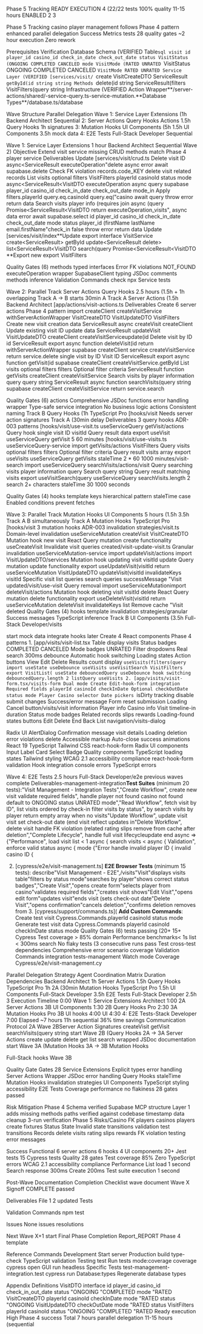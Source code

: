 Phase 5 Tracking READY EXECUTION 4 (22/22 tests 100% quality 11-15 hours ENABLED 2 3

Phase 5 Tracking casino player management follows Phase 4 pattern enhanced parallel delegation Success Metrics tests 28 quality gates ~2 hour execution Zero rework

Prerequisites Verification Database Schema (VERIFIED Table`sql visit id player_id casino_id check_in_date check_out_date status VisitStatus (ONGOING COMPLETED CANCELED mode VisitMode (RATED UNRATED `VisitStatus ONGOING COMPLETED CANCELED `VisitMode RATED UNRATED Service Layer (VERIFIED [services/visit/ `create VisitCreateDTO ServiceResult `getById(id string string Methods `delete(id string ServiceResult(filters VisitFilters(query string Infrastructure (VERIFIED Action Wrapper**/server-actions/shared/-service-query.ts-service-mutation.**Database Types\*\*/database.ts/database

Wave Structure Parallel Delegation Wave 1: Service Layer Extensions (1h Backend Architect Sequential 2: Server Actions Query Hooks Actions 1.5h Query Hooks 1h signatures 3: Mutation Hooks UI Components (5h 1.5h UI Components 3.5h mock data 4: E2E Tests Full-Stack Developer Sequential

Wave 1: Service Layer Extensions 1 hour Backend Architect Sequential Wave 2) Objective Extend visit service missing CRUD methods match Phase 4 player service Deliverables Update [services/visit/crud.ts Delete visit ID async<ServiceResult executeOperation"delete async error await supabase.delete Check FK violation records.code_KEY delete visit related records List visits optional filters VisitFilters playerId casinoId status mode async<ServiceResult<VisitDTO executeOperation async query supabase player_id casino_id check_in_date check_out_date mode_in Apply filters.playerId query.eq.casinoId query.eq("casino await query throw error return data Search visits player info (requires join async (query Promise<ServiceResult<VisitDTO return executeOperation_visits", async data error await supabase.select id player_id casino_id check_in_date check_out_date mode status player_id (firstName lastName email.firstName"check_in false throw error return data Update [services/visit/index**Update export interface VisitService create<ServiceResult<VisitDTO>> getById update<ServiceResult delete<void>> list<ServiceResult<VisitDTO search(query Promise<ServiceResult<VisitDTO **Export new export VisitFilters

Quality Gates (6) methods typed interfaces Error FK violations NOT_FOUND executeOperation wrapper SupabaseClient typing JSDoc comments methods inference Validation Commands check npx Service tests

Wave 2: Parallel Track Server Actions Query Hooks 2.5 hours (1.5h + 1h overlapping Track A → B starts 30min A Track A Server Actions (1.5h Backend Architect [app/actions/visit-actions.ts Deliverables Create 6 server actions Phase 4 pattern import createClient createVisitService withServerActionWrapper VisitCreateDTO VisitUpdateDTO VisitFilters Create new visit creation data ServiceResult async createVisit createClient Update existing visit ID update data ServiceResult updateVisit VisitUpdateDTO createClient createVisitServiceupdate(id Delete visit by ID id ServiceResult export async function deleteVisit(id return withServerActionWrapper supabase createClient service createVisitService return service.delete single visit by ID Visit ID ServiceResult export async function getVisit(id supabase createClient createVisitService.getById List visits optional filters filters Optional filter criteria ServiceResult function getVisits createClient createVisitService Search visits by player information query query string ServiceResult async function searchVisits(query string supabase createClient createVisitService return service.search

Quality Gates (6) actions Comprehensive JSDoc functions error handling wrapper Type-safe service integration No business logic actions Consistent naming Track B Query Hooks (1h TypeScript Pro [hooks/visit Needs server action signatures Track A (30min delay Deliverables 3 query hooks ADR-003 patterns [hooks/visit/use-visit.ts useServiceQuery getVisit/actions Query hook single visit ID visitId Query result data export useVisit useServiceQuery getVisit 5 60 minutes [hooks/visit/use-visits.ts useServiceQuery-service import getVisits/actions VisitFilters Query visits optional filters filters Optional filter criteria Query result visits array export useVisits useServiceQuery getVisits staleTime 2 \* 60 1000 minutes/visit-search import useServiceQuery searchVisits/actions/visit Query searching visits player information query Search query string Query result matching visits export useVisitSearch(query useServiceQuery searchVisits.length 2 search 2+ characters staleTime 30 1000 seconds

Quality Gates (4) hooks template keys hierarchical pattern staleTime case Enabled conditions prevent fetches

Wave 3: Parallel Track Mutation Hooks UI Components 5 hours (1.5h 3.5h Track A B simultaneously Track A Mutation Hooks TypeScript Pro [hooks/visit 3 mutation hooks ADR-003 invalidation strategies/visit.ts Domain-level invalidation useServiceMutation createVisit VisitCreateDTO Mutation hook new visit React Query mutation create functionality useCreateVisit Invalidate visit queries created/visit-update-visit.ts Granular invalidation useServiceMutation-service import updateVisit/actions import VisitUpdateDTO/services Mutation hook updating visit visitId update Query mutation update functionality export useUpdateVisit(visitId return useServiceMutation VisitUpdateDTO updateVisit(visitId invalidateKeys visitId Specific visit list queries search queries successMessage "Visit updated/visit/use-visit Query removal import useServiceMutationimport deleteVisit/actions Mutation hook deleting visit visitId delete React Query mutation delete functionality export useDeleteVisit(visitId return useServiceMutation deleteVisit invalidateKeys list Remove cache "Visit deleted Quality Gates (4) hooks template invalidation strategies/granular Success messages TypeScript inference Track B UI Components (3.5h Full-Stack Developer/visits

start mock data integrate hooks later Create 4 React components Phase 4 patterns 1. [app/visits/visit-list.tsx Table display visits Status badges COMPLETED CANCELED Mode badges UNRATED Filter dropdowns Real search 300ms debounce Automatic hook switching Loading states Action buttons View Edit Delete Results count display `useVisits(filters(query import useState useDebounce useVisits useVisitSearch VisitFilters export VisitList( useState debouncedQuery useDebounce hook switching debouncedQuery.length 2 listQuery useVisits 2. [app/visits/visit-form.tsx/visits-form Dual mode Create Edit-hook-form integration Required fields playerId casinoId checkInDate Optional checkOutDate status mode Player Casino selector Date pickers `isDirty tracking disable submit changes Success/error message Form reset submission Loading Cancel button/visits/visit information Player info Casino info Visit timeline-in duration Status mode badges Related records slips rewards Loading-found states buttons Edit Delete End Back List navigation/visits-dialog

Radix UI AlertDialog Confirmation message visit details Loading deletion error violations delete Accessible markup Auto-close success animations React 19 TypeScript Tailwind CSS react-hook-form Radix UI components Input Label Card Select Badge Quality components TypeScript loading states Tailwind styling WCAG 2.1 accessibility compliance react-hook-form validation Hook integration console errors TypeScript errors

Wave 4: E2E Tests 2.5 hours Full-Stack Developer/e2e previous waves complete Deliverables-management-integration**Test Suites** (minimum 20 tests):"Visit Management - Integration Tests","Create Workflow", create new visit validate required fields", handle player not found casino not found default to ONGOING status UNRATED mode","Read Workflow", fetch visit by ID", list visits ordered by check-in filter visits by status", by search visits by player return empty array when no visits"Update Workflow", update visit visit set check-out date (end visit reflect updates in"Delete Workflow", delete visit handle FK violation (related rating slips remove from cache after deletion","Complete Lifecycle", handle full visit lifecycleupdate end async => {"Performance", load visit list < 1 async { search visits < async { Validation", enforce valid status async { mode {"Error handle invalid player ID { invalid casino ID {

2. [cypress/e2e/visit-management.ts] **E2E Browser Tests** (minimum 15 tests): describe"Visit Management - E2E",/visits"Visit"displays visits table"filters by status mode"searches by player"shows correct status badges","Create Visit","opens create form"selects player from casino"validates required fields","creates visit shows"Edit Visit","opens edit form"updates visit"ends visit (sets check-out date"Delete Visit","opens confirmation"cancels deletion","confirms deletion removes from 3. [cypress/support/commands.ts]( **Add Custom Commands**: Create test visit Cypress.Commands.playerId casinoId status mode Generate test visit data Cypress.Commands playerId casinoId checkInDate status mode Quality Gates (6) tests passing (20+ 15+ Cypress Test coverage > 85% domain Performance benchmarks< 1s list < 300ms search No flaky tests (3 consecutive runs pass Test cross-test dependencies Comprehensive error scenario coverage Validation Commands integration tests-management Watch mode Coverage Cypress/e2e/visit-management.cy

Parallel Delegation Strategy Agent Coordination Matrix Duration Dependencies Backend Architect 1h Server Actions 1.5h Query Hooks TypeScript Pro 1h 2A (30min Mutation Hooks TypeScript Pro 1.5h UI Components Full-Stack Developer 3.5h E2E Tests Full-Stack Developer 2.5h 3 Execution Timeline 0:00 Wave 1: Service Extensions Architect 1:00 2A Server Actions 3B UI Components 1:30 2B Query Hooks Pro 2:30 3A Mutation Hooks Pro 3B UI hooks 4:00 UI 4:30 4: E2E Tests-Stack Developer 7:00 Elapsed ~7 hours 11h sequential 36% time savings Communication Protocol 2A Wave 2BServer Action Signatures createVisit getVisit searchVisits(query string start Wave 2B (Query Hooks 2A → 3A Server Actions create update delete get list search wrapped JSDoc documentation start Wave 3A (Mutation Hooks 3A → 3B Mutation Hooks

Full-Stack hooks Wave 3B

Quality Gate Gates 28 Service Extensions Explicit types error handling Server Actions Wrapper JSDoc error handling Query Hooks staleTime Mutation Hooks invalidation strategies UI Components TypeScript styling accessibility E2E Tests Coverage performance no flakiness 28 gates passed

Risk Mitigation Phase 4 Schema verified Supabase MCP structure Layer 1 adds missing methods paths verified against codebase timestamp data cleanup 3-run verification Phase 5 Risks/Casino FK players casinos players create fixtures Status State Invalid state transitions validation test transitions Records delete visits rating slips rewards FK violation testing error messages

Success Functional 6 server actions 6 hooks 4 UI components 20+ Jest tests 15 Cypress tests Quality 28 gates Test coverage 85% Zero TypeScript errors WCAG 2.1 accessibility compliance Performance List load 1 second Search response 300ms Create 200ms Test suite execution 1 second

Post-Wave Documentation Completion Checklist wave document Wave X Signoff COMPLETE passed

Deliverables File 1 2 updated Tests

Validation Commands npm test

Issues None issues resolutions

Next Wave X+1 start Final Phase Completion Report_REPORT Phase 4 template

Reference Commands Development Start server Production build type-check TypeScript validation Testing test Run tests mode:coverage coverage cypress open GUI run headless Specific Tests test-management-integration.test cypress run Database:types Regenerate database types

Appendix Definitions VisitDTO interface id player_id casino_id check_in_out_date status "ONGOING "COMPLETED mode "RATED VisitCreateDTO playerId casinoId checkInDate mode "RATED status "ONGOING VisitUpdateDTO checkOutDate mode "RATED status VisitFilters playerId casinoId status "ONGOING "COMPLETED "RATED Ready execution High Phase 4 success Total 7 hours parallel delegation 11-15 hours (sequential
